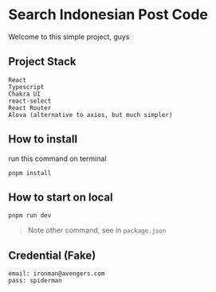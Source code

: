 # Search Indonesian Post Code
Welcome to this simple project, guys

## Project Stack
```
React
Typescript
Chakra UI
react-select
React Router
Alova (alternative to axios, but much simpler)
```

## How to install
run this command on terminal
```
pnpm install
```

## How to start on local
```
pnpm run dev
```

> Note other command, see in `package.json`

## Credential (Fake)
```
email: ironman@avengers.com
pass: spiderman
```
